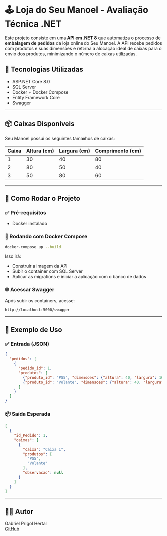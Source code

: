 # 🕹️ Loja do Seu Manoel - Avaliação Técnica .NET

Este projeto consiste em uma **API em .NET 8** que automatiza o processo de **embalagem de pedidos** da loja online do Seu Manoel. A API recebe pedidos com produtos e suas dimensões e retorna a alocação ideal de caixas para o envio dos produtos, minimizando o número de caixas utilizadas.

## 🚀 Tecnologias Utilizadas

- ASP.NET Core 8.0
- SQL Server
- Docker + Docker Compose
- Entity Framework Core
- Swagger
  
---

## 📦 Caixas Disponíveis

Seu Manoel possui os seguintes tamanhos de caixas:

| Caixa | Altura (cm) | Largura (cm) | Comprimento (cm) |
|-------|-------------|--------------|------------------|
| 1     | 30          | 40           | 80               |
| 2     | 80          | 50           | 40               |
| 3     | 50          | 80           | 60               |

---

## 🧪 Como Rodar o Projeto

### ✅ Pré-requisitos

- Docker instalado

### 🔧 Rodando com Docker Compose

```bash
docker-compose up --build
```

Isso irá:

- Construir a imagem da API
- Subir o container com SQL Server
- Aplicar as migrations e iniciar a aplicação com o banco de dados

### 🌐 Acessar Swagger

Após subir os containers, acesse:

```
http://localhost:5000/swagger
```

---

## 🧾 Exemplo de Uso

### ✅ Entrada (JSON)

```json
{
  "pedidos": [
    {
      "pedido_id": 1,
      "produtos": [
        {"produto_id": "PS5", "dimensoes": {"altura": 40, "largura": 10, "comprimento": 25}},
        {"produto_id": "Volante", "dimensoes": {"altura": 40, "largura": 30, "comprimento": 30}}
      ]
    }
  ]
}
```

### 📦 Saída Esperada

```json
[
  {
    "id_Pedido": 1,
    "caixas": [
      {
        "caixa": "Caixa 1",
        "produtos": [
          "PS5",
          "Volante"
        ],
        "observacao": null
      }
    ]
  }
]
```

---

## 🧑‍💻 Autor

Gabriel Prigol Hertal  
[GitHub](https://github.com/GabrielHertal)
